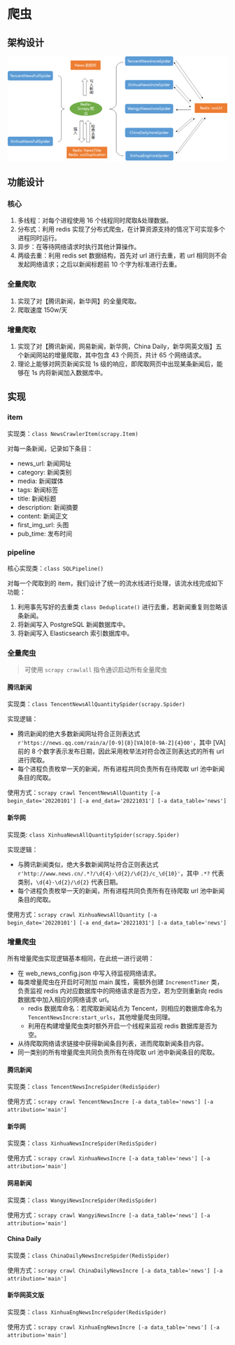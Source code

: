 # 爬虫

## 架构设计

![爬虫整体设计](../images/爬虫.png)

## 功能设计

### 核心

1. 多线程：对每个进程使用 16 个线程同时爬取&处理数据。
2. 分布式：利用 redis 实现了分布式爬虫，在计算资源支持的情况下可实现多个进程同时运行。
3. 异步：在等待网络请求时执行其他计算操作。
4. 两级去重：利用 redis set 数据结构，首先对 url 进行去重，若 url 相同则不会发起网络请求；之后以新闻标题前 10 个字为标准进行去重。

### 全量爬取

1. 实现了对【腾讯新闻，新华网】的全量爬取。
2. 爬取速度 150w/天

### 增量爬取

1. 实现了对【腾讯新闻，网易新闻，新华网，China Daily，新华网英文版】五个新闻网站的增量爬取，其中包含 43 个网页，共计 65 个网络请求。
2. 理论上能够对网页新闻实现 1s 级的响应，即爬取网页中出现某条新闻后，能够在 1s 内将新闻加入数据库中。

## 实现

### item

实现类：`class NewsCrawlerItem(scrapy.Item)`

对每一条新闻，记录如下条目：

- news_url: 新闻网址
- category: 新闻类别
- media: 新闻媒体
- tags: 新闻标签
- title: 新闻标题
- description: 新闻摘要
- content: 新闻正文
- first_img_url: 头图
- pub_time: 发布时间

### pipeline

核心实现类：`class SQLPipeline()`

对每一个爬取到的 item，我们设计了统一的流水线进行处理，该流水线完成如下功能：

1. 利用事先写好的去重类 `class Deduplicate()` 进行去重，若新闻重复则忽略该条新闻。
2. 将新闻写入 PostgreSQL 新闻数据库中。
3. 将新闻写入 Elasticsearch 索引数据库中。

### 全量爬虫

> 可使用 `scrapy crawlall` 指令通识启动所有全量爬虫

#### 腾讯新闻

实现类：`class TencentNewsAllQuantitySpider(scrapy.Spider)`

实现逻辑：

- 腾讯新闻的绝大多数新闻网址符合正则表达式 `r'https://news.qq.com/rain/a/[0-9]{8}[VA]0[0-9A-Z]{4}00'`，其中 [VA] 前的 8 个数字表示发布日期，因此采用枚举法对符合改正则表达式的所有 url 进行爬取。
- 每个进程负责枚举一天的新闻，所有进程共同负责所有在待爬取 url 池中新闻条目的爬取。

使用方式：`scrapy crawl TencentNewsAllQuantity [-a begin_date='20220101'] [-a end_data='20221031'] [-a data_table='news']`

#### 新华网

实现类: `class XinhuaNewsAllQuantitySpider(scrapy.Spider)`

实现逻辑：

- 与腾讯新闻类似，绝大多数新闻网址符合正则表达式 `r'http://www.news.cn/.*?/\d{4}-\d{2}/\d{2}/c_\d{10}'`，其中 `.*?` 代表类别，`\d{4}-\d{2}/\d{2}` 代表日期。
- 每个进程负责枚举一天的新闻，所有进程共同负责所有在待爬取 url 池中新闻条目的爬取。

使用方式：`scrapy crawl XinhuaNewsAllQuantity [-a begin_date='20220101'] [-a end_data='20221031'] [-a data_table='news']`

### 增量爬虫

所有增量爬虫实现逻辑基本相同，在此统一进行说明：

- 在 web_news_config.json 中写入待监视网络请求。
- 每类增量爬虫在开启时可附加 main 属性，需额外创建 `IncrementTimer` 类，负责监视 redis 内对应数据库中的网络请求是否为空，若为空则重新向 redis 数据库中加入相应的网络请求 url。
    - redis 数据库命名：若爬取新闻站点为 Tencent，则相应的数据库命名为 `TencentNewsIncre:start_urls`，其他增量爬虫同理。
    - 利用在构建增量爬虫类时额外开启一个线程来监视 redis 数据库是否为空。
- 从待爬取网络请求链接中获得新闻条目列表，进而爬取新闻条目内容。
- 同一类别的所有增量爬虫共同负责所有在待爬取 url 池中新闻条目的爬取。

#### 腾讯新闻

实现类：`class TencentNewsIncreSpider(RedisSpider)`

使用方式：`scrapy crawl TencentNewsIncre [-a data_table='news'] [-a attribution='main']`

#### 新华网

实现类：`class XinhuaNewsIncreSpider(RedisSpider)`

使用方式：`scrapy crawl XinhuaNewsIncre [-a data_table='news'] [-a attribution='main']`

#### 网易新闻

实现类：`class WangyiNewsIncreSpider(RedisSpider)`

使用方式：`scrapy crawl WangyiNewsIncre [-a data_table='news'] [-a attribution='main']`

#### China Daily

实现类：`class ChinaDailyNewsIncreSpider(RedisSpider)`

使用方式：`scrapy crawl ChinaDailyNewsIncre [-a data_table='news'] [-a attribution='main']`

#### 新华网英文版

实现类：`class XinhuaEngNewsIncreSpider(RedisSpider)`

使用方式：`scrapy crawl XinhuaEngNewsIncre [-a data_table='news'] [-a attribution='main']`
